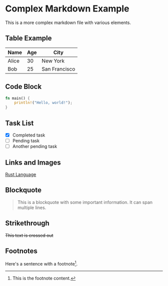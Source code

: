 # Complex Markdown Example

This is a more complex markdown file with various elements.

## Table Example

| Name | Age | City |
|------|-----|------|
| Alice | 30 | New York |
| Bob | 25 | San Francisco |

## Code Block

```rust
fn main() {
    println!("Hello, world!");
}
```

## Task List

- [x] Completed task
- [ ] Pending task
- [ ] Another pending task

## Links and Images

[Rust Language](https://www.rust-lang.org)

## Blockquote

> This is a blockquote with some important information.
> It can span multiple lines.

## Strikethrough

~~This text is crossed out~~

## Footnotes

Here's a sentence with a footnote[^1].

[^1]: This is the footnote content.